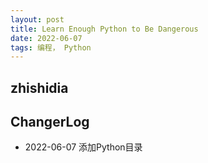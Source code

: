 ```yaml
---
layout: post
title: Learn Enough Python to Be Dangerous  
date: 2022-06-07 
tags: 编程， Python
---  
```


##  zhishidia

## ChangerLog 

- 2022-06-07 添加Python目录  